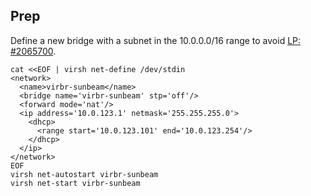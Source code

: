 ## Prep

Define a new bridge with a subnet in the 10.0.0.0/16 range to avoid
[LP: #2065700](https://launchpad.net/bugs/2065700).

```
cat <<EOF | virsh net-define /dev/stdin
<network>
  <name>virbr-sunbeam</name>
  <bridge name='virbr-sunbeam' stp='off'/>
  <forward mode='nat'/>
  <ip address='10.0.123.1' netmask='255.255.255.0'>
    <dhcp>
      <range start='10.0.123.101' end='10.0.123.254'/>
    </dhcp>
  </ip>
</network>
EOF
virsh net-autostart virbr-sunbeam
virsh net-start virbr-sunbeam
```
